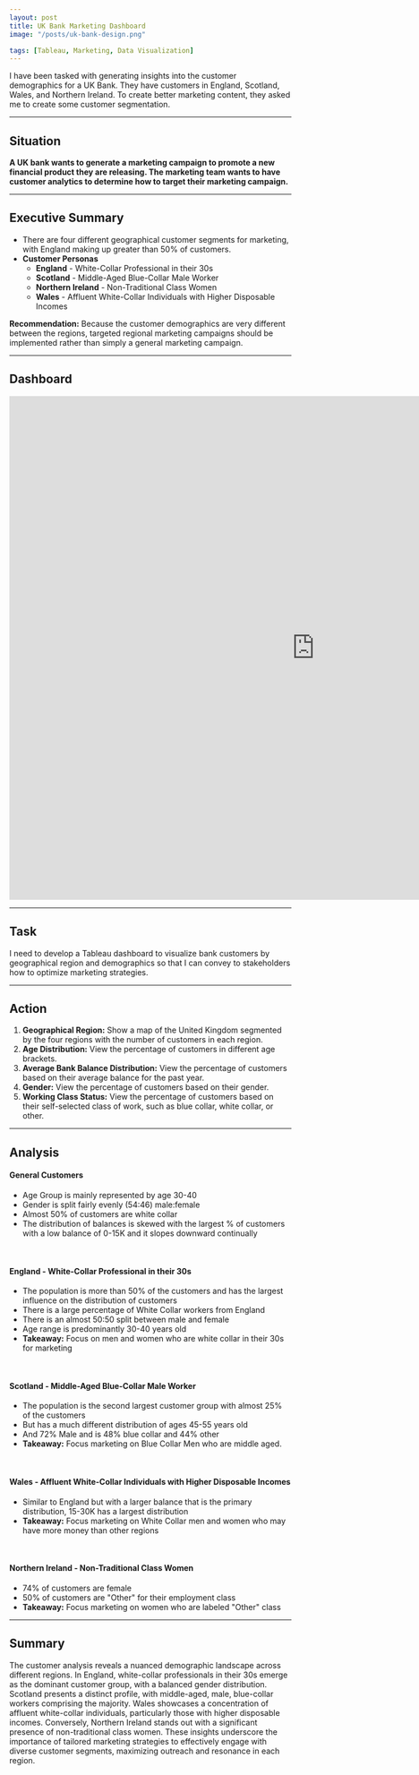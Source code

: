 ```yaml
---
layout: post
title: UK Bank Marketing Dashboard
image: "/posts/uk-bank-design.png"

tags: [Tableau, Marketing, Data Visualization]
---
```


I have been tasked with generating insights into the customer demographics for a UK Bank. They have customers in England, Scotland, Wales, and Northern Ireland. To create better marketing content, they asked me to create some customer segmentation.

---

## Situation

**A UK bank wants to generate a marketing campaign to promote a new financial product they are releasing. The marketing team wants to have customer analytics to determine how to target their marketing campaign.**

---

## Executive Summary

- There are four different geographical customer segments for marketing, with England making up greater than 50% of customers.
- **Customer Personas**
    - **England** - White-Collar Professional in their 30s
    - **Scotland** - Middle-Aged Blue-Collar Male Worker
    - **Northern Ireland** - Non-Traditional Class Women
    - **Wales** - Affluent White-Collar Individuals with Higher Disposable Incomes
    
**Recommendation:** Because the customer demographics are very different between the regions, targeted regional marketing campaigns should be implemented rather than simply a general marketing campaign.

---

## Dashboard

<iframe seamless frameborder="0" src="https://public.tableau.com/views/UKBankAnalysis_17107761108470/UKBankCustomerAnalysis?:embed=yes&:display_count=yes&:showVizHome=no" width = '1090' height = '900'></iframe>

---

## Task
I need to develop a Tableau dashboard to visualize bank customers by geographical region and demographics so that I can convey to stakeholders how to optimize marketing strategies.

---

## Action

1. **Geographical Region:** Show a map of the United Kingdom segmented by the four regions with the number of customers in each region.
2. **Age Distribution:** View the percentage of customers in different age brackets.
3. **Average Bank Balance Distribution:** View the percentage of customers based on their average balance for the past year.
4. **Gender:** View the percentage of customers based on their gender.
5. **Working Class Status:** View the percentage of customers based on their self-selected class of work, such as blue collar, white collar, or other.

---

## Analysis

#### General Customers
- Age Group is mainly represented by age 30-40
- Gender is split fairly evenly (54:46) male:female
- Almost 50% of customers are white collar
- The distribution of balances is skewed with the largest % of customers with a low balance of 0-15K and it slopes downward continually

<br>

#### England - White-Collar Professional in their 30s 
- The population is more than 50% of the customers and has the largest influence on the distribution of customers
- There is a large percentage of White Collar workers from England
- There is an almost 50:50 split between male and female
- Age range is predominantly 30-40 years old
- **Takeaway:** Focus on men and women who are white collar in their 30s for marketing

<br>

#### Scotland - Middle-Aged Blue-Collar Male Worker
- The population is the second largest customer group with almost 25% of the customers
- But has a much different distribution of ages 45-55 years old
- And 72% Male and is 48% blue collar and 44% other
- **Takeaway:** Focus marketing on Blue Collar Men who are middle aged.

<br>

#### Wales - Affluent White-Collar Individuals with Higher Disposable Incomes 
- Similar to England but with a larger balance that is the primary distribution, 15-30K has a largest distribution
- **Takeaway:** Focus marketing on White Collar men and women who may have more money than other regions

<br>

#### Northern Ireland - Non-Traditional Class Women
- 74% of customers are female
- 50% of customers are "Other" for their employment class
- **Takeaway:** Focus marketing on women who are labeled "Other" class

___

## Summary

The customer analysis reveals a nuanced demographic landscape across different regions. In England, white-collar professionals in their 30s emerge as the dominant customer group, with a balanced gender distribution. Scotland presents a distinct profile, with middle-aged, male, blue-collar workers comprising the majority. Wales showcases a concentration of affluent white-collar individuals, particularly those with higher disposable incomes. Conversely, Northern Ireland stands out with a significant presence of non-traditional class women. These insights underscore the importance of tailored marketing strategies to effectively engage with diverse customer segments, maximizing outreach and resonance in each region.


